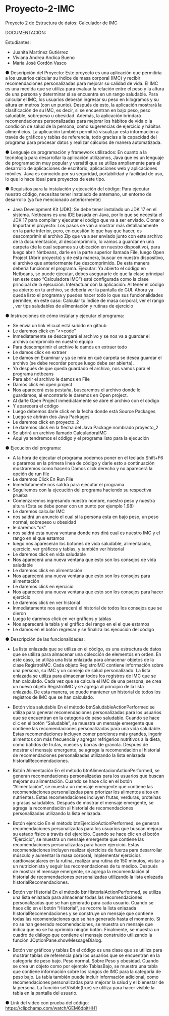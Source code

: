 # Proyecto-2-IMC
Proyecto 2 de Estructura de datos: Calculador de IMC

DOCUMENTACIÓN:

Estudiantes:
- Juanita Martínez Gutiérrez
- Viviana Andrea Andica Bueno
- Maria José Cordón Vasco

● Descripción del Proyecto:
Este proyecto es una aplicación que permitiría a los usuarios calcular su índice de masa corporal (IMC) y recibir recomendaciones personalizadas para mejorar su calidad de vida. El IMC es una medida que se utiliza para evaluar la relación entre el peso y la altura de una persona y determinar si se encuentra en un rango saludable. Para calcular el IMC, los usuarios deberán ingresar su peso en kilogramos y su altura en metros (con un punto). Después de esto, la aplicación mostrará la clasificación de su IMC, es decir, si se encuentran en bajo peso, peso saludable, sobrepeso u obesidad. Además, la aplicación brindará recomendaciones personalizadas para mejorar los hábitos de vida o la condición de salud de la persona, como sugerencias de ejercicio y hábitos alimenticios. La aplicación también permitirá visualizar esta información a través de gráficos y tablas de referencia, todo gracias a la capacidad del programa para procesar datos y realizar cálculos de manera automatizada.

● Lenguaje de programación y framework utilizados:
En cuanto a la tecnología para desarrollar la aplicación utilizamos, Java que es un lenguaje de programación muy popular y versátil que se utiliza ampliamente para el desarrollo de aplicaciones de escritorio, aplicaciones web y aplicaciones móviles. Java es conocido por su seguridad, portabilidad y facilidad de uso, lo que lo hace ideal para proyectos de este tipo.

● Requisitos para la instalación y ejecución del código:
Para ejecutar nuestro código, necesitas tener instalado de antemano, un entorno de desarrollo (ya fue mencionado anteriormente) 
- Java Development Kit (JDK): Se debe tener instalado un JDK 17 en el sistema. Netbeans es una IDE basada en Java, por lo que se necesita el JDK 17 para compilar y ejecutar el código que va a ser enviado. 
Clonar o Importar el proyecto: Los pasos se van a mostrar más detalladamente en la parte inferior, pero, en cuestión lo que hay que hacer, es descomprimir el archivo Zip que va a ser enviado junto con este archivo de la documentación, al descomprimirlo, lo vamos a guardar en una carpeta (de la cual sepamos su ubicación en nuestro dispositivo), para luego abrir Netbeans, darle en la parte superior llamada File, luego Open Project (Abrir proyecto) y de esta manera, buscar en nuestro dispositivo, el archivo que anteriormente fue descomprimido. De esta manera debería funcionar el programa. 
Ejecutar: Ya abierto el código en Netbeans, se puede ejecutar, debes asegurarte de que la clase principal (en este caso “Calculadora IMC”) esté configurada como la clase principal de la ejecución. 
Interactuar con la aplicación: Al tener el código ya abierto en tu archivo, se debería ver la pantalla de GUI. Ahora ya queda listo el programa y puedes hacer todo lo que sus funcionalidades permiten, en este caso: Calcular tu índice de masa corporal, ver el rango , ver tips saludables de alimentación y rutinas de ejercicio 

● Instrucciones de cómo instalar y ejecutar el programa:
- Se envía un link el cual está subido en github 
- Le daremos click en “<>code”
- Inmediatamente se descargará el archivo y se nos va a guardar el archivo comprimido en nuestro equipo 
- Para descomprimir el archivo le damos en extraer todo
- Le damos click en extraer
- Le damos en Examinar y ya se mira en qué carpeta se desea guardar el archivo (se debe recordar porque luego debe ser abierta).
- Ya después de que queda guardado el archivo, nos vamos para el programa netbeans
- Para abrir el archivo le damos en File
- Damos click en open project
- Nos aparecerá esta pestaña, buscaremos el archivo donde lo guardamos, al encontrarlo le daremos en Open project. 
- Al darle Open Project inmediatamente se abre el archivo con el código
- Y aparecerá el código 
- Luego debemos darle click en la fecha donde está Source Packages 
- Luego se abrirán dos Java Packages
- Le daremos click en proyecto_2
- Le daremos click en la flecha del Java Package nombrado proyecto_2
- Se abrirá un archivo llamado CalculadoraIMC
- Aquí ya tendremos el código y el programa listo para la ejecución

● Ejecución del programa:
- A la hora de ejecutar el programa podemos poner en el teclado Shift+F6 o pararnos en la primera línea de código y darle esto a continuación mostraremos como hacerlo
Damos click derecho y no aparecerá la opción de run file 
- Le daremos Click En Run File
- Inmediatamente nos saldrá para ejecutar el programa
- Seguiremos con la ejecución del programa haciendo su respectiva prueba 
- Comenzaremos ingresando nuestro nombre, nuestro peso y nuestra altura (Esta se debe poner con un punto por ejemplo 1.98) 
- Le daremos calcular IMC 
- nos saldrá un anuncio el cual si la persona esta en bajo peso, un peso normal, sobrepeso u obesidad 
- le daremos “ok”
- nos saldrá esta nueva ventana donde nos dirá cual es nuestro IMC y el rango en el que estamos 
- luego nos aparecerán los botones de vida saludable, alimentación, ejercicio, ver gráficos y tablas, y también ver historial
- Le daremos click en vida saludable 
- Nos aparecerá una nueva ventana que esto son los consejos de vida saludable 
- Le daremos click en alimentación
- Nos aparecerá una nueva ventana que esto son  los consejos para alimentación 
- Le daremos click en ejercicio 
- Nos aparecerá una nueva ventana que esto son  los consejos para hacer ejercicio
- Le daremos click en ver historial
- Inmediatamente nos aparecerá el historial de todos los consejos que se dieron
- Luego le daremos click en ver gráficos y tablas 
- Nos aparecerá la tabla y el gráfico del rango en el el que estamos 
- Le damos en el botón regresar y se finaliza las ejecución del código 

● Descripción de las funcionalidades:
- La lista enlazada que se utiliza en el código, es una estructura de datos que se utiliza para almacenar una colección de elementos en orden. En este caso, se utiliza una lista enlazada para almacenar objetos de la clase RegistroIMC. Cada objeto RegistroIMC contiene información sobre una persona, su IMC y un consejo de salud personalizado. La lista enlazada se utiliza para almacenar todos los registros de IMC que se han calculado. Cada vez que se calcula el IMC de una persona, se crea un nuevo objeto RegistroIMC y se agrega al principio de la lista enlazada. De esta manera, se puede mantener un historial de todos los registros de IMC que se han calculado.

- Botón vida saludable
En el método btnSaludableActionPerformed se utiliza para generar recomendaciones personalizadas para los usuarios que se encuentran en la categoría de peso saludable. Cuando se hace clic en el botón “Saludable”, se muestra un mensaje emergente que contiene las recomendaciones personalizadas para una vida saludable. Estas recomendaciones incluyen comer porciones más grandes, ingerir alimentos con más frecuencia y agregar refrigerios nutritivos a la dieta, como batidos de frutas, nueces y barras de granola. Después de mostrar el mensaje emergente, se agrega la recomendación al historial de recomendaciones personalizadas utilizando la lista enlazada historialRecomendaciones.
- Botón Alimentación
En el método btnAlimentacionActionPerformed, se generan recomendaciones personalizadas para los usuarios que buscan mejorar su alimentación. Cuando se hace clic en el botón “Alimentación”, se muestra un mensaje emergente que contiene las recomendaciones personalizadas para priorizar los alimentos altos en nutrientes. Estas recomendaciones incluyen frutas, verduras, proteínas y grasas saludables. Después de mostrar el mensaje emergente, se agrega la recomendación al historial de recomendaciones personalizadas utilizando la lista enlazada.
- Botón ejercicio
En el método btnEjercicioActionPerformed, se generan recomendaciones personalizadas para los usuarios que buscan mejorar su estado físico a través del ejercicio. Cuando se hace clic en el botón “Ejercicio”, se muestra un mensaje emergente que contiene las recomendaciones personalizadas para hacer ejercicio. Estas recomendaciones incluyen realizar ejercicios de fuerza para desarrollar músculo y aumentar la masa corporal, implementar ejercicios cardiovasculares en la rutina, realizar una rutina de 150 minutos, visitar a un nutricionista y seguir las recomendaciones de tu médico. Después de mostrar el mensaje emergente, se agrega la recomendación al historial de recomendaciones personalizadas utilizando la lista enlazada historialRecomendaciones.
- Botón ver Historial
En el método btnHistorialActionPerformed, se utiliza una lista enlazada para almacenar todas las recomendaciones personalizadas que se han generado para cada usuario. Cuando se hace clic en el botón “Historial”, se recorre la lista enlazada historialRecomendaciones y se construye un mensaje que contiene todas las recomendaciones que se han generado hasta el momento. Si no se han generado recomendaciones, se muestra un mensaje que indica que no se ha oprimido ningún botón. Finalmente, se muestra un cuadro de diálogo que contiene el mensaje construido utilizando la función JOptionPane.showMessageDialog.
- Botón ver gráficos y tablas
En el código es una clase que se utiliza para mostrar tablas de referencia para los usuarios que se encuentran en la categoría de peso bajo. Peso normal. Sobre Peso y obesidad. Cuando se crea un objeto como por ejemplo TablasBajo, se muestra una tabla que contiene información sobre los rangos de IMC para la categoría de peso bajo. La tabla también puede incluir información adicional, como recomendaciones personalizadas para mejorar la salud y el bienestar de la persona. La función setVisible(true) se utiliza para hacer visible la tabla en la pantalla del usuario.

● Link del video con prueba del código:
https://clipchamp.com/watch/GEM6dpitHH1



  
  
